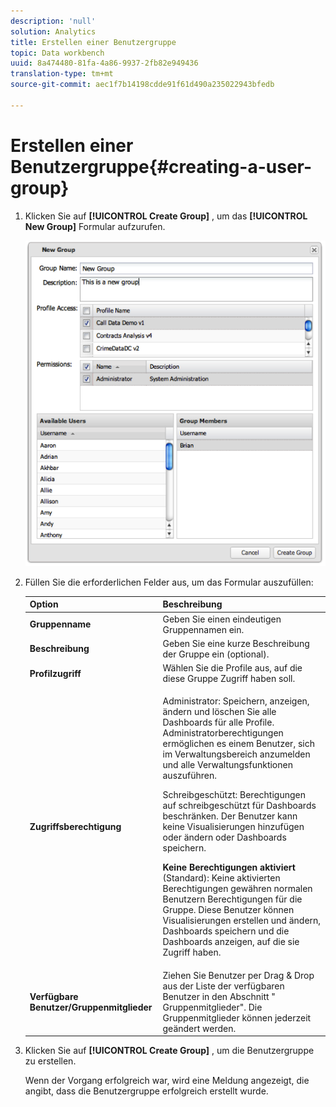 ```yaml
---
description: 'null'
solution: Analytics
title: Erstellen einer Benutzergruppe
topic: Data workbench
uuid: 8a474480-81fa-4a86-9937-2fb82e949436
translation-type: tm+mt
source-git-commit: aec1f7b14198cdde91f61d490a235022943bfedb

---
```



# Erstellen einer Benutzergruppe{#creating-a-user-group}

1. Klicken Sie auf **[!UICONTROL Create Group]** , um das **[!UICONTROL New Group]** Formular aufzurufen.

   ![](assets/create_user_group.png)

1. Füllen Sie die erforderlichen Felder aus, um das Formular auszufüllen:

   <table id="choicetable_3AE53AAC8A07471394EA993917B6AE33"> 
    <thead class="chhead sthead"> 
    <th class="choptionhd"> Option</th> 
    <th class="chdeschd"> Beschreibung</th> 
    </thead> 
    <tr class="chrow strow"> 
    <td class="choption"><strong>Gruppenname</strong></td> 
    <td class="chdesc stentry"> Geben Sie einen eindeutigen Gruppennamen ein.</td> 
    </tr> 
    <tr class="chrow strow"> 
    <td class="choption"><strong>Beschreibung</strong></td> 
    <td class="chdesc stentry"> Geben Sie eine kurze Beschreibung der Gruppe ein (optional).</td> 
    </tr> 
    <tr class="chrow strow"> 
    <td class="choption"><strong>Profilzugriff</strong></td> 
    <td class="chdesc stentry"> Wählen Sie die Profile aus, auf die diese Gruppe Zugriff haben soll.</td> 
    </tr> 
    <tr class="chrow strow"> 
    <td class="choption"><strong>Zugriffsberechtigung</strong></td> 
    <td class="chdesc stentry"> <p> <span class="uicontrol"> Administrator</span>: Speichern, anzeigen, ändern und löschen Sie alle Dashboards für alle Profile. Administratorberechtigungen ermöglichen es einem Benutzer, sich im Verwaltungsbereich anzumelden und alle Verwaltungsfunktionen auszuführen. </p> <p> <span class="uicontrol"> Schreibgeschützt</span>: Berechtigungen auf schreibgeschützt für Dashboards beschränken. Der Benutzer kann keine Visualisierungen hinzufügen oder ändern oder Dashboards speichern. </p> <p> <b>Keine Berechtigungen aktiviert </b>(Standard): Keine aktivierten Berechtigungen gewähren normalen Benutzern Berechtigungen für die Gruppe. Diese Benutzer können Visualisierungen erstellen und ändern, Dashboards speichern und die Dashboards anzeigen, auf die sie Zugriff haben. </p> </td> 
    </tr> 
    <tr class="chrow strow"> 
    <td class="choption"><strong>Verfügbare Benutzer/Gruppenmitglieder</strong></td> 
    <td class="chdesc stentry">Ziehen Sie Benutzer per Drag &amp; Drop aus der Liste der <span class="uicontrol"> verfügbaren Benutzer</span> in den <span class="uicontrol"> Abschnitt " </span>Gruppenmitglieder". Die Gruppenmitglieder können jederzeit geändert werden. </td> 
    </tr> 
    </table>

1. Klicken Sie auf **[!UICONTROL Create Group]** , um die Benutzergruppe zu erstellen.

   Wenn der Vorgang erfolgreich war, wird eine Meldung angezeigt, die angibt, dass die Benutzergruppe erfolgreich erstellt wurde.
